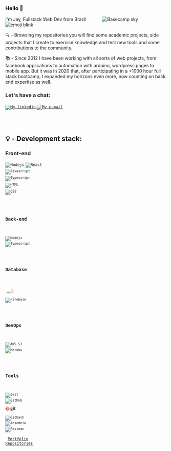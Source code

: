 ### Hello 👋

<img align="right" width="40%" src="https://media.giphy.com/media/piFGZ3Vxk2NHOAPgE3/giphy.gif" alt="Basecamp sky" />

I'm Jay, Fullstack Web Dev from Brazil <img width="30" src="https://emojis.slackmojis.com/emojis/images/1597609842/10046/brazilian_fan_parrot.gif?1597609842" alt="emoji blink" />

🔍 - Browsing my repositories you will find some academic projects, side projects that I create to exercise knowledge and test new tools and some contributions to the community.

📚 - Since 2012 I have been working with all sorts of web projects, from facebook applications to automation with arduino, wordpress pages to mobile app. But it was in 2020 that, after participating in a +1000 hour full stack bootcamp, I expanded my horizons even more, now counting on back end expertise as well.

### Let's have a chat:

<a href="https://www.linkedin.com/in/jailsom-nogueira">
  <code><img title="My linkedin" alt="My linkedin" width="28" src="https://emojis.slackmojis.com/emojis/images/1470343326/711/linkedin.png?1470343326" /></code>
</a>

<a href="mailto:jailsom.nogueira@gmail.com">
  <code><img title="My e-mail" alt="My e-mail" width="32" src="https://emojis.slackmojis.com/emojis/images/1450319444/38/gmail.png?1450319444" /></code>
</a>

<br/><br/>

## 💡 - Development stack:

### Front-end
<code><img height="32" src="https://emojis.slackmojis.com/emojis/images/1533426774/4425/nodejs.png?1533426774" title="Nodejs" alt="Nodejs"/></code>
<code><img height="32" src="https://emojis.slackmojis.com/emojis/images/1473950148/1161/react.png?1473950148" title="React" alt="React"/>
<code><img height="32" src="https://emojis.slackmojis.com/emojis/images/1450441296/151/javascript.png?1450441296" title="Javascript" alt="Javascript"/></code>
<code><img height="32" src="https://emojis.slackmojis.com/emojis/images/1479745458/1383/typescript.png?1479745458" title="Typescript" alt="Typescript"/></code>
<code><img height="32" src="https://emojis.slackmojis.com/emojis/images/1470343792/719/html5.png?1470343792" title="HTML" alt="HTML"/></code>
<code><img height="32" src="https://emojis.slackmojis.com/emojis/images/1497185511/2411/css.jpg?1497185511" title="CSS" alt="CSS"/></code>
<br/>
### Back-end
<code><img height="32" src="https://emojis.slackmojis.com/emojis/images/1533426774/4425/nodejs.png?1533426774" title="Nodejs" alt="Nodejs"/></code>
<code><img height="32" src="https://emojis.slackmojis.com/emojis/images/1479745458/1383/typescript.png?1479745458" title="Typescript" alt="Typescript"/></code>
<br/>
### Database
<code><img height="32" src="https://raw.githubusercontent.com/github/explore/80688e429a7d4ef2fca1e82350fe8e3517d3494d/topics/mysql/mysql.png" alt="MySQL"/></code>
<code><img height="32" src="https://emojis.slackmojis.com/emojis/images/1533724346/4435/firebase.png?1533724346" title="Firebase" alt="Firebase"/></code>
<br/>
### DevOps
<code><img height="32" src="https://emojis.slackmojis.com/emojis/images/1586879630/8606/aws_s3.png?1586879630" title="AWS S3" alt="AWS S3"/></code>
<code><img height="32" src="https://emojis.slackmojis.com/emojis/images/1465929657/511/heroku.png?1465929657" title="Heroku" alt="Heroku"/></code>
<br/>
### Tools
<code><img height="32" src="https://emojis.slackmojis.com/emojis/images/1532540801/4295/jest.png?1532540801" title="Jest" alt="Jest"/></code>
<code><img height="32" src="https://cdn3.iconfinder.com/data/icons/inficons/512/github.png" alt="GitHub"/></code>
<code><img height="32" src="https://raw.githubusercontent.com/github/explore/80688e429a7d4ef2fca1e82350fe8e3517d3494d/topics/git/git.png" alt="Git"/></code>
<code><img height="32" src="https://emojis.slackmojis.com/emojis/images/1556829869/5674/gitbash.png?1556829869" title="Gitbash" alt="Gitbash"/></code>
<code><img height="32" src="https://user-images.githubusercontent.com/6686410/31217465-6adbbd18-a98d-11e7-9371-26d578182e9d.png" title="Insomnia" alt="Insomnia"/></code>
<code><img height="32" src="https://user-images.githubusercontent.com/2676579/34940598-17cc20f0-f9be-11e7-8c6d-f0190d502d64.png" title="Gitbash" alt="Postman"/></code>
<br/>
[Portfolio](https://jailsom-nogueira.github.io/Portfolio-Jay/)
[Repositories](https://github.com/Jailsom-Nogueira?tab=repositories)

